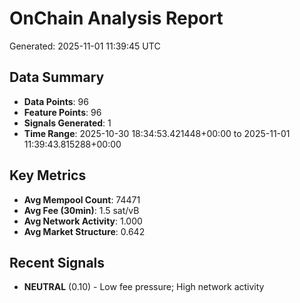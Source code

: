 # OnChain Analysis Report
Generated: 2025-11-01 11:39:45 UTC

## Data Summary
- **Data Points**: 96
- **Feature Points**: 96
- **Signals Generated**: 1
- **Time Range**: 2025-10-30 18:34:53.421448+00:00 to 2025-11-01 11:39:43.815288+00:00

## Key Metrics
- **Avg Mempool Count**: 74471
- **Avg Fee (30min)**: 1.5 sat/vB
- **Avg Network Activity**: 1.000
- **Avg Market Structure**: 0.642

## Recent Signals
- **NEUTRAL** (0.10) - Low fee pressure; High network activity
